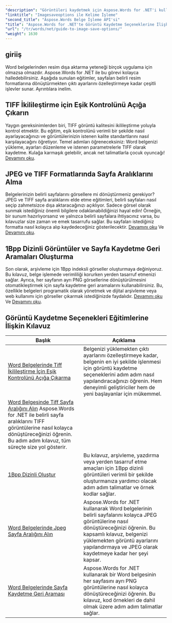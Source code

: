 ```yaml
---
"description": "Görüntüleri kaydetmek için Aspose.Words for .NET'i kullanmaya yönelik pratik eğitimleri keşfedin; kolay takip edilebilen adımlar ve verimli belge işleme için kod örnekleri."
"linktitle": "Imagesaveoptions ile Kelime İşleme"
"second_title": "Aspose.Words Belge İşleme API'si"
"title": "Aspose.Words for .NET'te Görüntü Kaydetme Seçeneklerine İlişkin Kılavuz"
"url": "/tr/words/net/guide-to-image-save-options/"
"weight": 1630
---
```


## giriiş

Word belgelerinden resim dışa aktarma yeteneği birçok uygulama için olmazsa olmazdır. Aspose.Words for .NET ile bu görevi kolayca halledebilirsiniz. Aşağıda sunulan eğitimler, sayfaları belirli resim formatlarına dönüştürmekten çıktı ayarlarını özelleştirmeye kadar çeşitli işlevler sunar. Ayrıntılara inelim.

## TIFF İkilileştirme için Eşik Kontrolünü Açığa Çıkarın

Yaygın gereksinimlerden biri, TIFF görüntü kalitesini ikilileştirme yoluyla kontrol etmektir. Bu eğitim, eşik kontrolünü verimli bir şekilde nasıl ayarlayacağınızı ve görüntülerinizin istenen kalite standartlarını nasıl karşılayacağını öğretiyor. Temel adımları öğreneceksiniz: Word belgenizi yükleme, ayarları düzenleme ve istenen parametrelerle TIFF olarak kaydetme. Kulağa karmaşık gelebilir, ancak net talimatlarla çocuk oyuncağı! [Devamını oku](./expose-threshold-control-for-tiff-binarization-in-word-document/).

## JPEG ve TIFF Formatlarında Sayfa Aralıklarını Alma

Belgelerinizin belirli sayfalarını görsellere mi dönüştürmeniz gerekiyor? JPEG ve TIFF sayfa aralıklarını elde etme eğitimleri, belirli sayfaları nasıl seçip zahmetsizce dışa aktaracağınızı açıklıyor. Sadece görsel olarak sunmak istediğiniz önemli bilgilere odaklanabildiğinizi hayal edin! Örneğin, bir sunum hazırlıyorsanız ve yalnızca belirli sayfalara ihtiyacınız varsa, bu kılavuzlar size zaman ve emek tasarrufu sağlar. Bu sayfaları istediğiniz formatta nasıl kolayca alıp kaydedeceğiniz gösterilecektir. [Devamını oku](./get-jpeg-page-range-word-document/) Ve [Devamını oku](./get-tiff-page-range-word-document/).

## 1Bpp Dizinli Görüntüler ve Sayfa Kaydetme Geri Aramaları Oluşturma

Son olarak, arşivleme için 1Bpp indeksli görseller oluşturmaya değiniyoruz. Bu kılavuz, belge işlemede verimliliği korurken yerden tasarruf etmenizi sağlar. Ayrıca, her sayfanın ayrı PNG görsellerine dönüştürülmesini otomatikleştirmek için sayfa kaydetme geri aramalarını kullanabilirsiniz. Bu, özellikle belgeleri programatik olarak yönetmek ve dijital arşivleme veya web kullanımı için görseller çıkarmak istediğinizde faydalıdır. [Devamını oku](./create-1bpp-indexed/) Ve [Devamını oku](./page-saving-callback-word-document/).

 ## Görüntü Kaydetme Seçenekleri Eğitimlerine İlişkin Kılavuz
| Başlık | Açıklama |
| --- | --- |
| [Word Belgelerinde Tiff İkilileştirme İçin Eşik Kontrolünü Açığa Çıkarma](./expose-threshold-control-for-tiff-binarization-in-word-document/) | Belgenizi yüklemekten çıktı ayarlarını özelleştirmeye kadar, belgenin en iyi şekilde işlenmesi için görüntü kaydetme seçeneklerini adım adım nasıl yapılandıracağınızı öğrenin. Hem deneyimli geliştiriciler hem de yeni başlayanlar için mükemmel.
| [Word Belgesinde Tiff Sayfa Aralığını Alın](./get-tiff-page-range-word-document/) Aspose.Words for .NET ile belirli sayfa aralıklarını TIFF görüntülerine nasıl kolayca dönüştüreceğinizi öğrenin. Bu adım adım kılavuz, tüm süreçte size yol gösterir.
| [1Bpp Dizinli Oluştur](./create-1bpp-indexed/) | Bu kılavuz, arşivleme, yazdırma veya yerden tasarruf etme amaçları için 1Bpp dizinli görüntüleri verimli bir şekilde oluşturmanıza yardımcı olacak adım adım talimatlar ve örnek kodlar sağlar.
| [Word Belgelerinde Jpeg Sayfa Aralığını Alın](./get-jpeg-page-range-word-document/) | Aspose.Words for .NET kullanarak Word belgelerinin belirli sayfalarını kolayca JPEG görüntülerine nasıl dönüştüreceğinizi öğrenin. Bu kapsamlı kılavuz, belgenizi yüklemekten görüntü ayarlarını yapılandırmaya ve JPEG olarak kaydetmeye kadar her şeyi kapsar.
| [Word Belgelerinde Sayfa Kaydetme Geri Araması](./page-saving-callback-word-document/) | Aspose.Words for .NET kullanarak bir Word belgesinin her sayfasını ayrı PNG görüntülerine nasıl kolayca dönüştüreceğinizi öğrenin. Bu kılavuz, kod örnekleri de dahil olmak üzere adım adım talimatlar sağlar.